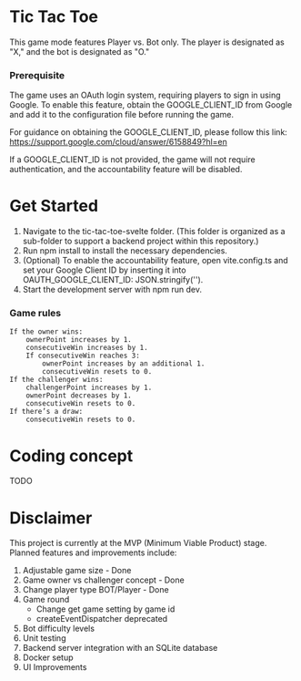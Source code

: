 # Tic Tac Toe
This game mode features Player vs. Bot only. The player is designated as "X," and the bot is designated as "O."

### Prerequisite
The game uses an OAuth login system, requiring players to sign in using Google. To enable this feature, obtain the GOOGLE_CLIENT_ID from Google and add it to the configuration file before running the game.

For guidance on obtaining the GOOGLE_CLIENT_ID, please follow this link: https://support.google.com/cloud/answer/6158849?hl=en

If a GOOGLE_CLIENT_ID is not provided, the game will not require authentication, and the accountability feature will be disabled.

# Get Started
1. Navigate to the tic-tac-toe-svelte folder. (This folder is organized as a sub-folder to support a backend project within this repository.)
2. Run npm install to install the necessary dependencies.
3. (Optional) To enable the accountability feature, open vite.config.ts and set your Google Client ID by inserting it into OAUTH_GOOGLE_CLIENT_ID: JSON.stringify('').
4. Start the development server with npm run dev.

### Game rules
    If the owner wins:
        ownerPoint increases by 1.
        consecutiveWin increases by 1.
        If consecutiveWin reaches 3:
            ownerPoint increases by an additional 1.
            consecutiveWin resets to 0.
    If the challenger wins:
        challengerPoint increases by 1.
        ownerPoint decreases by 1.
        consecutiveWin resets to 0.
    If there’s a draw:
        consecutiveWin resets to 0.

# Coding concept
TODO

# Disclaimer
This project is currently at the MVP (Minimum Viable Product) stage. Planned features and improvements include:
1. Adjustable game size - Done
2. Game owner vs challenger concept - Done
3. Change player type BOT/Player - Done
4. Game round
   - Change get game setting by game id
   - createEventDispatcher deprecated
5. Bot difficulty levels
6. Unit testing
7. Backend server integration with an SQLite database
8. Docker setup
9. UI Improvements

